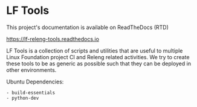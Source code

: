 # LF Tools

This project's documentation is available on ReadTheDocs (RTD)

<https://lf-releng-tools.readthedocs.io>

LF Tools is a collection of scripts and utilities that are useful to multiple
Linux Foundation project CI and Releng related activities. We try to create
these tools to be as generic as possible such that they can be deployed in
other environments.

Ubuntu Dependencies:

    - build-essentials
    - python-dev
